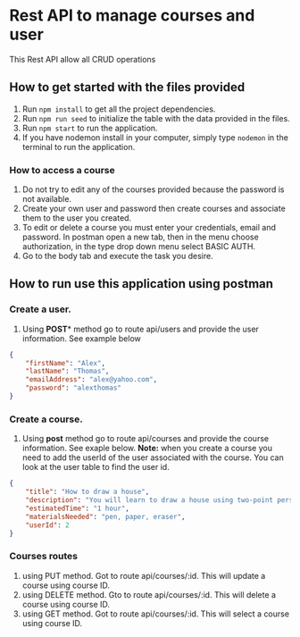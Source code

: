 # Rest API to manage courses and user
This Rest API allow all CRUD operations

## How to get started with the files provided
1. Run `npm install` to get all the project dependencies.
2. Run `npm run seed` to initialize the table with the data provided in the files.
3. Run `npm start` to run the application.
4. If you have nodemon install in your computer, simply type `nodemon` in the terminal to run the application.

### How to access a course
1. Do not try to edit any of the courses provided because the password is not available.
2. Create your own user and password then create courses and associate them to the user you created.
3. To edit or delete a course you must enter your credentials, email and password. In postman open a new tab, then in the menu choose authorization, in the type drop down menu select BASIC AUTH.
4. Go to the body tab and execute the task you desire.


## How to run use this application using postman
### Create a user. 
1. Using **POST*** method go to route api/users and provide the user information. See example below
```json
{
    "firstName": "Alex",
    "lastName": "Thomas",
    "emailAddress": "alex@yahoo.com",
    "password": "alexthomas"
}
```

### Create a course. 
1. Using **post** method go to route api/courses and provide the course information. See exaple below.
**Note:** when you create a course you need to add the userId of the user associated with the course. You can look at the user table to find the user id.  
```json
{
    "title": "How to draw a house",
    "description": "You will learn to draw a house using two-point perspective",
    "estimatedTime": "1 hour",
    "materialsNeeded": "pen, paper, eraser",
    "userId": 2
}
```

### Courses routes
1. using PUT method. Got to route api/courses/:id. This will update a course using course ID.
2. using DELETE method. Gto to route api/courses/:id. This will delete a course using course ID.
3. using GET method. Got to route api/courses/:id. This will select a course using course ID.


